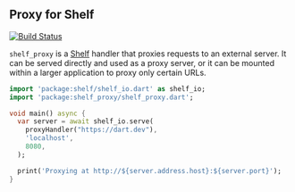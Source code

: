 ## Proxy for Shelf

[![Build Status](https://github.com/dart-lang/shelf_proxy/workflows/Dart%20CI/badge.svg)](https://github.com/dart-lang/shelf_proxy/actions?query=workflow%3A"Dart+CI"+branch%3Amaster)

`shelf_proxy` is a [Shelf][] handler that proxies requests to an external
server. It can be served directly and used as a proxy server, or it can be
mounted within a larger application to proxy only certain URLs.

[Shelf]: https://pub.dev/packages/shelf

```dart
import 'package:shelf/shelf_io.dart' as shelf_io;
import 'package:shelf_proxy/shelf_proxy.dart';

void main() async {
  var server = await shelf_io.serve(
    proxyHandler("https://dart.dev"),
    'localhost',
    8080,
  );

  print('Proxying at http://${server.address.host}:${server.port}');
}
```
